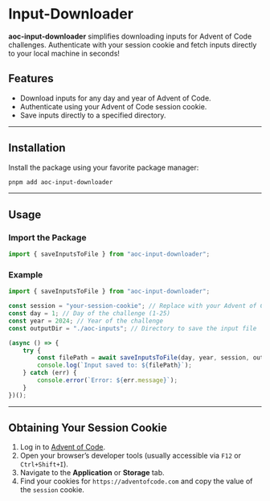 # Input-Downloader
**aoc-input-downloader** simplifies downloading inputs for Advent of Code challenges.
Authenticate with your session cookie and fetch inputs directly to your local machine in seconds!

## Features

- Download inputs for any day and year of Advent of Code.
- Authenticate using your Advent of Code session cookie.
- Save inputs directly to a specified directory.

---

## Installation

Install the package using your favorite package manager:

```bash
pnpm add aoc-input-downloader
```

---

## Usage

### Import the Package

```js
import { saveInputsToFile } from "aoc-input-downloader";
```

### Example

```js
import { saveInputsToFile } from "aoc-input-downloader";

const session = "your-session-cookie"; // Replace with your Advent of Code session cookie
const day = 1; // Day of the challenge (1-25)
const year = 2024; // Year of the challenge
const outputDir = "./aoc-inputs"; // Directory to save the input file

(async () => {
    try {
        const filePath = await saveInputsToFile(day, year, session, outputDir);
        console.log(`Input saved to: ${filePath}`);
    } catch (err) {
        console.error(`Error: ${err.message}`);
    }
})();
```

---

## Obtaining Your Session Cookie

1. Log in to [Advent of Code](https://adventofcode.com).
2. Open your browser’s developer tools (usually accessible via `F12` or `Ctrl+Shift+I`).
3. Navigate to the **Application** or **Storage** tab.
4. Find your cookies for `https://adventofcode.com` and copy the value of the `session` cookie.
